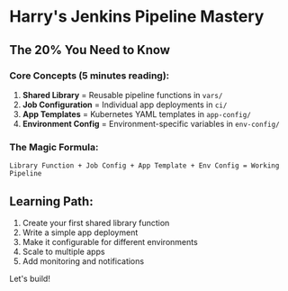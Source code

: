 # Harry's Jenkins Pipeline Mastery

## The 20% You Need to Know

### Core Concepts (5 minutes reading):
1. **Shared Library** = Reusable pipeline functions in `vars/`
2. **Job Configuration** = Individual app deployments in `ci/`
3. **App Templates** = Kubernetes YAML templates in `app-config/`
4. **Environment Config** = Environment-specific variables in `env-config/`

### The Magic Formula:
```
Library Function + Job Config + App Template + Env Config = Working Pipeline
```

## Learning Path:
1. Create your first shared library function
2. Write a simple app deployment
3. Make it configurable for different environments
4. Scale to multiple apps
5. Add monitoring and notifications

Let's build!
